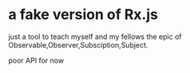 # a fake version of Rx.js

just a tool to teach myself and my fellows the epic of Observable,Observer,Subsciption,Subject.

poor API for now 